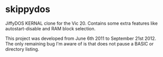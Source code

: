 # skippydos
JiffyDOS KERNAL clone for the Vic 20. Contains some extra features like autostart-disable and RAM block selection.

This project was developed from June 6th 2011 to September 21st 2012. 
The only remaining bug I'm aware of is that <CTRL-S> does not pause a BASIC or directory listing.



